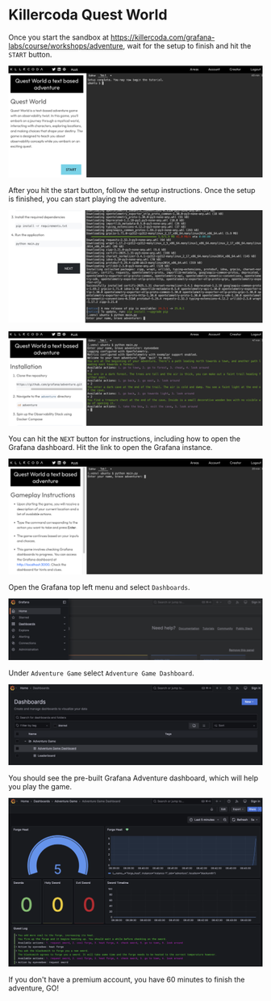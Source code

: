 # Killercoda Quest World

Once you start the sandbox at https://killercoda.com/grafana-labs/course/workshops/adventure, wait for the setup to finish and hit the `START` button.

![Kilercoda Setup finished](./img/killercoda-setup.png)

After you hit the start button, follow the setup instructions. Once the setup is finished, you can start playing the adventure.

![Killercoda Start Playing](./img/killercoda-start-playing.png)

![Killercoda Playing](./img/killercoda-playing.png)

You can hit the `NEXT` button for instructions, including how to open the Grafana dashboard. Hit the link to open the Grafana instance.

![Kilercoda Instructions](./img/killercoda-grafana-quest-instructions.png)

Open the Grafana top left menu and select `Dashboards`.

![Kilercoda Grafana Dashboards Menu](./img/killercoda-grafana-menu-dashboards.png)

Under `Adventure Game` select `Adventure Game Dashboard`.

![Kilercoda Select Grafana Adventure Dashboard](./img/killercoda-grafana-adventure-dashboard.png)

You should see the pre-built Grafana Adventure dashboard, which will help you play the game.

![Kilercoda Grafana Dashboard](./img/killercoda-grafana-quest.png)

If you don't have a premium account, you have 60 minutes to finish the adventure, GO!
